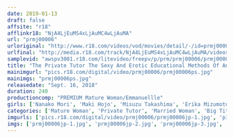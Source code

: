 ```yaml
---
date: 2019-01-13
draft: false
affsite: "r18"
afflinkr18: "NjA4LjEuMS4xLjAuMC4wLjAuMA"
url: "prmj00006"
urloriginal: "http://www.r18.com/videos/vod/movies/detail/-/id=prmj00006"
urlfinal: "http://media.r18.com/track/NjA4LjEuMS4xLjAuMC4wLjAuMA/videos/vod/movies/detail/-/id=prmj00006"
samplevid: "awspv3001.r18.com/litevideo/freepv/p/prm/prmj00006/prmj00006_dmb_w.mp4"
title: "The Private Tutor The Sexy And Erotic Educational Methods Of An Old Lady"
mainimgurl: "pics.r18.com/digital/video/prmj00006/prmj00006ps.jpg"
mainimgs: "prmj00006ps.jpg"
releasedate: "Sept. 16, 2018"
duration: 240
productioncomp: "PREMIUM Mature Woman/Emmanuellle"
girls: ['Nanako Mori', 'Maki Hojo', 'Misuzu Takashima', 'Erika Mizumoto', 'Chiaki Shinomiya', 'Emiko Nara', 'Nozomi Kawase', 'Maki Isozaki', 'Hiroko Kaneshima', 'Michiko Shiratori']
categories: ['Mature Woman', 'Private Tutor', 'Married Woman', 'Big Tits', 'Creampie']
imgurls: ['pics.r18.com/digital/video/prmj00006/prmj00006jp-1.jpg', 'pics.r18.com/digital/video/prmj00006/prmj00006jp-2.jpg', 'pics.r18.com/digital/video/prmj00006/prmj00006jp-3.jpg', 'pics.r18.com/digital/video/prmj00006/prmj00006jp-4.jpg', 'pics.r18.com/digital/video/prmj00006/prmj00006jp-5.jpg', 'pics.r18.com/digital/video/prmj00006/prmj00006jp-6.jpg', 'pics.r18.com/digital/video/prmj00006/prmj00006jp-7.jpg', 'pics.r18.com/digital/video/prmj00006/prmj00006jp-8.jpg', 'pics.r18.com/digital/video/prmj00006/prmj00006jp-9.jpg', 'pics.r18.com/digital/video/prmj00006/prmj00006jp-10.jpg', 'pics.r18.com/digital/video/prmj00006/prmj00006jp-11.jpg', 'pics.r18.com/digital/video/prmj00006/prmj00006jp-12.jpg', 'pics.r18.com/digital/video/prmj00006/prmj00006jp-13.jpg', 'pics.r18.com/digital/video/prmj00006/prmj00006jp-14.jpg', 'pics.r18.com/digital/video/prmj00006/prmj00006jp-15.jpg', 'pics.r18.com/digital/video/prmj00006/prmj00006jp-16.jpg', 'pics.r18.com/digital/video/prmj00006/prmj00006jp-17.jpg', 'pics.r18.com/digital/video/prmj00006/prmj00006jp-18.jpg', 'pics.r18.com/digital/video/prmj00006/prmj00006jp-19.jpg', 'pics.r18.com/digital/video/prmj00006/prmj00006jp-20.jpg']
imgs: ['prmj00006jp-1.jpg', 'prmj00006jp-2.jpg', 'prmj00006jp-3.jpg', 'prmj00006jp-4.jpg', 'prmj00006jp-5.jpg', 'prmj00006jp-6.jpg', 'prmj00006jp-7.jpg', 'prmj00006jp-8.jpg', 'prmj00006jp-9.jpg', 'prmj00006jp-10.jpg', 'prmj00006jp-11.jpg', 'prmj00006jp-12.jpg', 'prmj00006jp-13.jpg', 'prmj00006jp-14.jpg', 'prmj00006jp-15.jpg', 'prmj00006jp-16.jpg', 'prmj00006jp-17.jpg', 'prmj00006jp-18.jpg', 'prmj00006jp-19.jpg', 'prmj00006jp-20.jpg']
---
```

